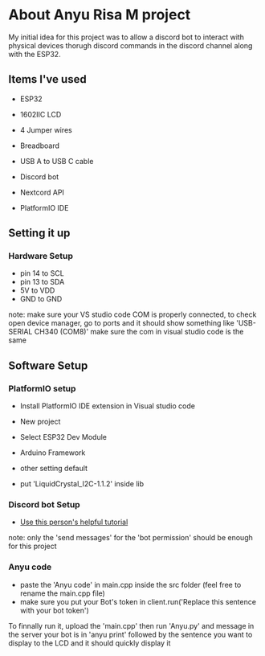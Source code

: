# About Anyu Risa M project
My initial idea for this project was to allow a discord bot to interact with physical devices thorugh discord commands in the discord channel along with the ESP32.

## Items I've used
- ESP32
- 1602IIC LCD
- 4 Jumper wires
- Breadboard
- USB A to USB C cable

- Discord bot
- Nextcord API
- PlatformIO IDE

## Setting it up
### Hardware Setup
- pin 14 to SCL
- pin 13 to SDA
- 5V to VDD
- GND to GND

note: make sure your VS studio code COM is properly connected, to check open device manager, go to ports and it should show something like 'USB-SERIAL CH340 (COM8)' make sure the com in visual studio code is the same

## Software Setup
### PlatformIO setup
- Install PlatformIO IDE extension in Visual studio code
- New project
- Select ESP32 Dev Module
- Arduino Framework
- other setting default

- put 'LiquidCrystal_I2C-1.1.2' inside lib

### Discord bot Setup
- [Use this person's helpful tutorial](https://www.youtube.com/watch?v=zrNloK9b1ro)

note: only the 'send messages' for the 'bot permission' should be enough for this project

### Anyu code
- paste the 'Anyu code' in main.cpp inside the src folder (feel free to rename the main.cpp file)
- make sure you put your Bot's token in client.run('Replace this sentence with your bot token')

To finnally run it, upload the 'main.cpp' then run 'Anyu.py' and message in the server your bot is in 'anyu print' followed by the sentence you want to display to the LCD and it should quickly display it
